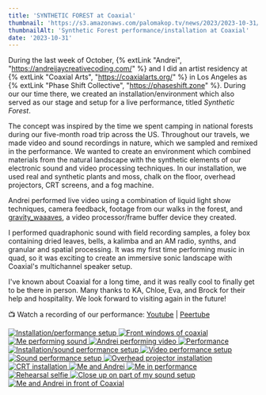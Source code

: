 ```yaml
---
title: 'SYNTHETIC FOREST at Coaxial'
thumbnail: 'https://s3.amazonaws.com/palomakop.tv/news/2023/2023-10-31/synthetic_forest_1440px.jpg'
thumbnailAlt: 'Synthetic Forest performance/installation at Coaxial'
date: '2023-10-31'
---
```


During the last week of October, {% extLink "Andrei", "https://andreijaycreativecoding.com/" %} and I did an artist residency at {% extLink "Coaxial Arts", "https://coaxialarts.org/" %} in Los Angeles as {% extLink "Phase Shift Collective", "https://phaseshift.zone" %}. During our our time there, we created an installation/environment which also served as our stage and setup for a live performance, titled *Synthetic Forest*.

The concept was inspired by the time we spent camping in national forests during our five-month road trip across the US. Throughout our travels, we made video and sound recordings in nature, which we sampled and remixed in the performance. We wanted to create an environment which combined materials from the natural landscape with the synthetic elements of our electronic sound and video processing techniques. In our installation, we used real and synthetic plants and moss, chalk on the floor, overhead projectors, CRT screens, and a fog machine.

Andrei performed live video using a combination of liquid light show techniques, camera feedback, footage from our walks in the forest, and <a href="https://andreijaycreativecoding.com/GRAVITY_WAAAVES" rel="noopener" target="_blank">gravity_waaaves</a>, a video processor/frame buffer device they created.

I performed quadraphonic sound with field recording samples, a foley box containing dried leaves, bells, a kalimba and an AM radio, synths, and granular and spatial processing. It was my first time performing music in quad, so it was exciting to create an immersive sonic landscape with Coaxial's multichannel speaker setup.

I've known about Coaxial for a long time, and it was really cool to finally get to be there in person. Many thanks to KA, Chloe, Eva, and Brock for their help and hospitality. We look forward to visiting again in the future!

📺 Watch a recording of our performance: <a href="https://youtu.be/QWHza1Dvmqs" rel="noopener" target="_blank">Youtube</a> | <a href="https://videos.scanlines.xyz/w/x7CNAiazwQDxTFBtixqZod" rel="noopener" target="_blank">Peertube</a>

<div class="photo-grid-2-columns lightbox" id="coaxial-lightbox">
<a href="https://s3.amazonaws.com/palomakop.tv/news/2023/2023-10-31/coaxial_1_2000px.jpg" title="Installation/performance setup">
<img alt="Installation/performance setup" loading="lazy" src="https://s3.amazonaws.com/palomakop.tv/news/2023/2023-10-31/coaxial_1_720px.jpg"/>
</a>
<a href="https://s3.amazonaws.com/palomakop.tv/news/2023/2023-10-31/coaxial_2_2000px.jpg" title="Front windows of coaxial">
<img alt="Front windows of coaxial" loading="lazy" src="https://s3.amazonaws.com/palomakop.tv/news/2023/2023-10-31/coaxial_2_720px.jpg"/>
</a>
<a href="https://s3.amazonaws.com/palomakop.tv/news/2023/2023-10-31/coaxial_3_2000px.jpg" title="Me performing sound">
<img alt="Me performing sound" loading="lazy" src="https://s3.amazonaws.com/palomakop.tv/news/2023/2023-10-31/coaxial_3_720px.jpg"/>
</a>
<a href="https://s3.amazonaws.com/palomakop.tv/news/2023/2023-10-31/coaxial_4_2000px.jpg" title="Andrei performing video">
<img alt="Andrei performing video" loading="lazy" src="https://s3.amazonaws.com/palomakop.tv/news/2023/2023-10-31/coaxial_4_720px.jpg"/>
</a>
<a href="https://s3.amazonaws.com/palomakop.tv/news/2023/2023-10-31/coaxial_5_2000px.jpg" title="Performance">
<img alt="Performance" loading="lazy" src="https://s3.amazonaws.com/palomakop.tv/news/2023/2023-10-31/coaxial_5_720px.jpg"/>
</a>
<a href="https://s3.amazonaws.com/palomakop.tv/news/2023/2023-10-31/coaxial_6_2000px.jpg" title="Installation/sound performance setup">
<img alt="Installation/sound performance setup" loading="lazy" src="https://s3.amazonaws.com/palomakop.tv/news/2023/2023-10-31/coaxial_6_720px.jpg"/>
</a>
<a href="https://s3.amazonaws.com/palomakop.tv/news/2023/2023-10-31/coaxial_7_2000px.jpg" title="Video performance setup">
<img alt="Video performance setup" loading="lazy" src="https://s3.amazonaws.com/palomakop.tv/news/2023/2023-10-31/coaxial_7_720px.jpg"/>
</a>
<a href="https://s3.amazonaws.com/palomakop.tv/news/2023/2023-10-31/coaxial_8_2000px.jpg" title="Sound performance setup">
<img alt="Sound performance setup" loading="lazy" src="https://s3.amazonaws.com/palomakop.tv/news/2023/2023-10-31/coaxial_8_720px.jpg"/>
</a>
<a href="https://s3.amazonaws.com/palomakop.tv/news/2023/2023-10-31/coaxial_9_2000px.jpg" title="Overhead projector installation">
<img alt="Overhead projector installation" loading="lazy" src="https://s3.amazonaws.com/palomakop.tv/news/2023/2023-10-31/coaxial_9_720px.jpg"/>
</a>
<a href="https://s3.amazonaws.com/palomakop.tv/news/2023/2023-10-31/coaxial_10_2000px.jpg" title="CRT installation">
<img alt="CRT installation" loading="lazy" src="https://s3.amazonaws.com/palomakop.tv/news/2023/2023-10-31/coaxial_10_720px.jpg"/>
</a>
<a href="https://s3.amazonaws.com/palomakop.tv/news/2023/2023-10-31/coaxial_11_2000px.jpg" title="Me and Andrei">
<img alt="Me and Andrei" loading="lazy" src="https://s3.amazonaws.com/palomakop.tv/news/2023/2023-10-31/coaxial_11_720px.jpg"/>
</a>
<a href="https://s3.amazonaws.com/palomakop.tv/news/2023/2023-10-31/coaxial_12_2000px.jpg" title="Me in performance">
<img alt="Me in performance" loading="lazy" src="https://s3.amazonaws.com/palomakop.tv/news/2023/2023-10-31/coaxial_12_720px.jpg"/>
</a>
<a href="https://s3.amazonaws.com/palomakop.tv/news/2023/2023-10-31/coaxial_13_2000px.jpg" title="Rehearsal selfie">
<img alt="Rehearsal selfie" loading="lazy" src="https://s3.amazonaws.com/palomakop.tv/news/2023/2023-10-31/coaxial_13_720px.jpg"/>
</a>
<a href="https://s3.amazonaws.com/palomakop.tv/news/2023/2023-10-31/coaxial_14_2000px.jpg" title="Close up on part of my sound setup">
<img alt="Close up on part of my sound setup" loading="lazy" src="https://s3.amazonaws.com/palomakop.tv/news/2023/2023-10-31/coaxial_14_720px.jpg"/>
</a>
<a class="full-width" href="https://s3.amazonaws.com/palomakop.tv/news/2023/2023-10-31/coaxial_15_2000px.jpg" title="Me and Andrei in front of Coaxial">
<img alt="Me and Andrei in front of Coaxial" loading="lazy" src="https://s3.amazonaws.com/palomakop.tv/news/2023/2023-10-31/coaxial_15_1440px.jpg"/>
</a>
</div>
<script>
var coaxial_lightbox = new SimpleLightbox({elements: '#coaxial-lightbox a'});
</script>
